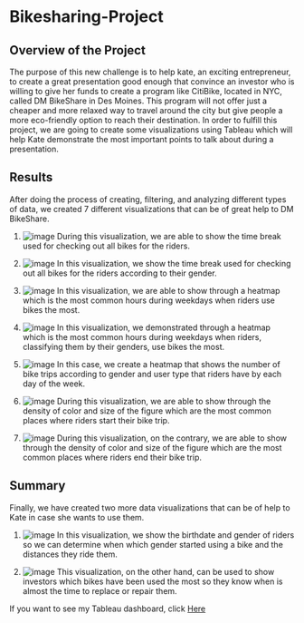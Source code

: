 # Bikesharing-Project

## Overview of the Project

The purpose of this new challenge is to help kate, an exciting entrepreneur, to create a great presentation good enough that convince an investor who is willing to give her funds to create a program like CitiBike, located in NYC, called DM BikeShare in Des Moines. This program will not offer just a cheaper and more relaxed way to travel around the city but give people a more eco-friendly option to reach their destination.
In order to fulfill this project, we are going to create some visualizations using Tableau which will help Kate demonstrate the most important points to talk about during a presentation.

## Results

After doing the process of creating, filtering, and analyzing different types of data, we created 7 different visualizations that can be of great help to DM BikeShare.

1. ![image](https://user-images.githubusercontent.com/113261292/213879609-27093c56-9cbb-4301-95e8-8014ce11e4e3.png)
During this visualization, we are able to show the time break used for checking out all bikes for the riders. 	

2. ![image](https://user-images.githubusercontent.com/113261292/213879660-dcce1fc6-e88b-45e5-b7c6-21cdc63735a0.png)
In this visualization, we show the time break used for checking out all bikes for the riders according to their gender. 	

3. ![image](https://user-images.githubusercontent.com/113261292/213879707-65f6e08f-0e09-48d4-acc8-8c1142346ae9.png)
In this visualization, we are able to show through a heatmap which is the most common hours during weekdays when riders use bikes the most.

4. ![image](https://user-images.githubusercontent.com/113261292/213879726-1251663d-a600-483c-abf1-f671f22b299f.png)
In this visualization, we demonstrated through a heatmap which is the most common hours during weekdays when riders, classifying them by their genders, use bikes the most.

5. ![image](https://user-images.githubusercontent.com/113261292/213879749-814324b2-8533-4844-b158-f1acd61d235e.png)
In this case, we create a heatmap that shows the number of bike trips according to gender and user type that riders have by each day of the week.

6. ![image](https://user-images.githubusercontent.com/113261292/213879776-3fdd2f3d-9f82-49e4-9faa-a3e81e2f433c.png)
During this visualization, we are able to show through the density of color and size of the figure which are the most common places where riders start their bike trip. 

7. ![image](https://user-images.githubusercontent.com/113261292/213879796-2dfc7919-741b-46d8-9f99-f5461c8c24ad.png)
During this visualization, on the contrary, we are able to show through the density of color and size of the figure which are the most common places where riders end their bike trip. 

## Summary

Finally, we have created two more data visualizations that can be of help to Kate in case she wants to use them. 

1. ![image](https://user-images.githubusercontent.com/113261292/213880721-6f3012f4-9ae5-4192-8912-b6b50e92a381.png)
In this visualization, we show the birthdate and gender of riders so we can determine when which gender started using a bike and the distances they ride them.

2. ![image](https://user-images.githubusercontent.com/113261292/213881535-28560ddd-3535-484e-86d4-d9253dfa6375.png)
This visualization, on the other hand, can be used to show investors which bikes have been used the most so they know when is almost the time to replace or repair them. 

If you want to see my Tableau dashboard, click [Here]()
